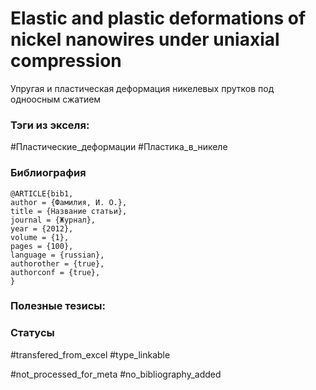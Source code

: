 # Elastic and plastic deformations of nickel nanowires under uniaxial compression
 
Упругая и пластическая деформация никелевых прутков под одноосным сжатием

### Тэги из экселя:
#Пластические_деформации
#Пластика_в_никеле 

### Библиография
```
@ARTICLE{bib1,
author = {Фамилия, И. О.},
title = {Название статьи},
journal = {Журнал},
year = {2012},
volume = {1},
pages = {100},
language = {russian},
authorother = {true},
authorconf = {true},
}
```

### Полезные тезисы:

### Статусы
#transfered_from_excel 
#type_linkable 

#not_processed_for_meta
#no_bibliography_added